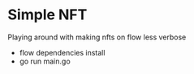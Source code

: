 # Simple NFT

Playing around with making nfts on flow less verbose


 - flow dependencies install
 - go run main.go

